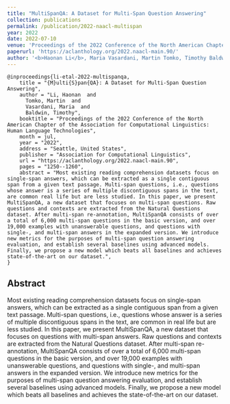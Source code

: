 ```yaml
---
title: "MultiSpanQA: A Dataset for Multi-Span Question Answering"
collection: publications
permalink: /publication/2022-naacl-multispan
year: 2022
date: 2022-07-10
venue: 'Proceedings of the 2022 Conference of the North American Chapter of the Association for Computational Linguistics: Human Language Technologies (NAACL-HLT)'
paperurl: 'https://aclanthology.org/2022.naacl-main.90/'
author: '<b>Haonan Li</b>, Maria Vasardani, Martin Tomko, Timothy Baldwin'
---
```


```
@inproceedings{li-etal-2022-multispanqa,
    title = "{M}ulti{S}pan{QA}: A Dataset for Multi-Span Question Answering",
    author = "Li, Haonan  and
      Tomko, Martin  and
      Vasardani, Maria  and
      Baldwin, Timothy",
    booktitle = "Proceedings of the 2022 Conference of the North American Chapter of the Association for Computational Linguistics: Human Language Technologies",
    month = jul,
    year = "2022",
    address = "Seattle, United States",
    publisher = "Association for Computational Linguistics",
    url = "https://aclanthology.org/2022.naacl-main.90",
    pages = "1250--1260",
    abstract = "Most existing reading comprehension datasets focus on single-span answers, which can be extracted as a single contiguous span from a given text passage. Multi-span questions, i.e., questions whose answer is a series of multiple discontiguous spans in the text, are common real life but are less studied. In this paper, we present MultiSpanQA, a new dataset that focuses on multi-span questions. Raw questions and contexts are extracted from the Natural Questions dataset. After multi-span re-annotation, MultiSpanQA consists of over a total of 6,000 multi-span questions in the basic version, and over 19,000 examples with unanswerable questions, and questions with single-, and multi-span answers in the expanded version. We introduce new metrics for the purposes of multi-span question answering evaluation, and establish several baselines using advanced models. Finally, we propose a new model which beats all baselines and achieves state-of-the-art on our dataset.",
}
```

## Abstract
Most existing reading comprehension datasets focus on single-span answers, which can be extracted as a single contiguous span from a given text passage.
Multi-span questions, i.e., questions whose answer is a series of multiple discontiguous spans in the text, are common in real life but are less studied.
In this paper, we present MultiSpanQA, a new dataset that focuses on questions with multi-span answers.
Raw questions and contexts are extracted from the Natural Questions dataset.
After multi-span re-annotation, MultiSpanQA consists of over a total of 6,000 multi-span questions in the basic version, and over 19,000 examples with unanswerable questions, and questions with single-, and multi-span answers in the expanded version.
We introduce new metrics for the purposes of multi-span question answering evaluation, and establish several baselines using advanced models.
Finally, we propose a new model which beats all baselines and achieves the state-of-the-art on our dataset.
